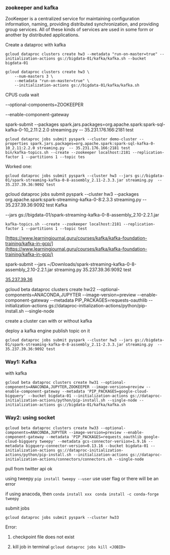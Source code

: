 ### zookeeper and kafka
ZooKeeper is a centralized service for maintaining configuration information, naming, providing distributed synchronization, and providing group services. All of these kinds of services are used in some form or another by distributed applications.


Create a dataproc with kafka
```
gcloud dataproc clusters create hw3 --metadata "run-on-master=true" --initialization-actions gs://bigdata-01/kafka/kafka.sh --bucket bigdata-01

gcloud dataproc clusters create hw3 \
    --num-masters 3 \
    --metadata "run-on-master=true" \
    --initialization-actions gs://bigdata-01/kafka/kafka.sh
```
CPUS cuda wait 

--optional-components=ZOOKEEPER

--enable-component-gateway 

spark-submit --packages spark.jars.packages=org.apache.spark:spark-sql-kafka-0-10_2.11:2.2.0 streaming.py  -- 35.231.176.166:2181 test
````
gcloud dataproc jobs submit pyspark --cluster demo-cluster --properties spark.jars.packages=org.apache.spark:spark-sql-kafka-0-10_2.11:2.2.0 streaming.py  -- 35.231.176.166:2181 test
bin/kafka-topics.sh --create --zookeeper localhost:2181 --replication-factor 1 --partitions 1 --topic tes
````
Worked one:
````
gcloud dataproc jobs submit pyspark --cluster hw3 --jars gs://bigdata-01/spark-streaming-kafka-0-8-assembly_2.11-2.3.3.jar streaming.py  -- 35.237.39.36:9092 test
````
gcloud dataproc jobs submit pyspark --cluster hw3 --packages org.apache.spark:spark-streaming-kafka-0-8:2.3.3 streaming.py  -- 35.237.39.36:9092 test
Kafka

--jars gs://bigdata-01/spark-streaming-kafka-0-8-assembly_2.10-2.2.1.jar 
````
kafka-topics.sh --create --zookeeper localhost:2181 --replication-factor 1 --partitions 1 --topic test
````

[https://www.learningjournal.guru/courses/kafka/kafka-foundation-training/kafka-in-gcp/](https://www.learningjournal.guru/courses/kafka/kafka-foundation-training/kafka-in-gcp/)

spark-submit --jars ~/Downloads/spark-streaming-kafka-0-8-assembly_2.10-2.2.1.jar streaming.py  35.237.39.36:9092 test

[35.237.39.36](https://35.237.39.36/)

gcloud beta dataproc clusters create hw22 --optional-components=ANACONDA,JUPYTER --image-version=preview --enable-component-gateway --metadata PIP_PACKAGES=requests-oauthlib --initialization-actions gs://dataproc-initialization-actions/python/pip-install.sh --single-node



create a cluster 
can with or without kafka

deploy a kafka engine
publish topic on it
```
gcloud dataproc jobs submit pyspark --cluster hw3 --jars gs://bigdata-01/spark-streaming-kafka-0-8-assembly_2.11-2.3.3.jar streaming.py  -- 35.237.39.36:9092 test
```


### Way1: Kafka
with kafka
```
gcloud beta dataproc clusters create hw31 --optional-components=ANACONDA,JUPYTER,ZOOKEEPER --image-version=preview --enable-component-gateway --metadata 'PIP_PACKAGES=google-cloud-bigquery' --bucket bigdata-01 --initialization-actions gs://dataproc-initialization-actions/python/pip-install.sh --single-node --initialization-actions gs://bigdata-01/kafka/kafka.sh
```

### Way2: using socket
```
gcloud beta dataproc clusters create hw33 --optional-components=ANACONDA,JUPYTER --image-version=preview --enable-component-gateway --metadata 'PIP_PACKAGES=requests_oauthlib google-cloud-bigquery tweepy' --metadata gcs-connector-version=1.9.16 --metadata bigquery-connector-version=0.13.16 --bucket bigdata-01 --initialization-actions gs://dataproc-initialization-actions/python/pip-install.sh --initialization-actions gs://dataproc-initialization-actions/connectors/connectors.sh --single-node 
```
pull from twitter api ok

using tweepy
`pip install tweepy --user`
use user flag or there will be an error

if using anacoda,
then 
`conda install xxx `
`conda install -c conda-forge tweepy`

submit jobs
```
gcloud dataproc jobs submit pyspark --cluster hw33 
```


Error:
1. checkpoint file does not exist
	
2. kill job in terminal
`gcloud dataproc jobs kill <JOBID>`



<!--stackedit_data:
eyJoaXN0b3J5IjpbOTEyNzU3NTQ5LDE2MjY2MDAzMTUsNDE0ND
I2MTYwLDcyMjE1NTkwMiw2NDI0OTY0NzAsLTI5OTEwMDg0Nywx
NTMzMDY3ODgyLC04MjE3OTM3NjIsMTIyMTQ0NDMyMCwxNTcyMz
QzMjYsMTE2ODM2NjE2MywtMzYzNDQ0NTg5LDExMDU4ODY1NTks
LTc1NzE0NDkwMSwtMTE4NzUwODA5NCwtODQ0OTY2OTQyLC00MT
k1OTg4MTMsMTQ0MzAwNTE3NSwtMTMzMTM5NzY5NiwtOTQ3MjIw
MzQ5XX0=
-->